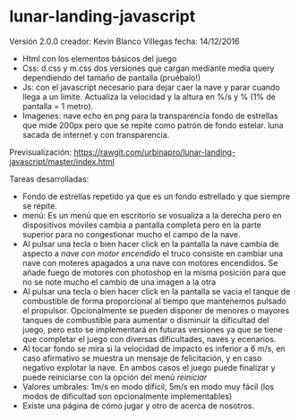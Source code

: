 # lunar-landing-javascript
Versión 2.0.0
creador: Kevin Blanco Villegas
fecha: 14/12/2016

* Html con los elementos básicos del juego
* Css: d.css y m.css dos versiones que cargan mediante media query dependiendo del tamaño de pantalla (pruébalo!)
* Js: con el javascript necesario para dejar caer la nave y parar cuando llega a un límite. Actualiza la velocidad y la altura en %/s y % (1% de pantalla = 1 metro).
* Imagenes: nave echo en png para la transparencia
fondo de estrellas que mide 200px pero que se repite como patrón de fondo estelar.
luna sacada de internet y con transparencia.


Previsualización: https://rawgit.com/urbinapro/lunar-landing-javascript/master/index.html

Tareas desarrolladas:
* Fondo de estrellas repetido ya que es un fondo estrellado y que siempre se repite.
* menú: Es un menú que en escritorio se vosualiza a la derecha pero en dispositivos móviles cambia a pantalla completa pero en la parte superior para no congestionar mucho el campo de la nave.
* Al pulsar una tecla o bien hacer click en la pantalla la nave cambia de aspecto a *nave con motor encendido* el truco consiste en cambiar una nave con moteres apagados a una nave con motores encendidos. Se añade fuego de motores con photoshop en la misma posición para que no se note mucho el cambio de una imagen a la otra
* Al pulsar una tecla o bien hacer click en la pantalla se vacia el tanque de combustible de forma proporcional al tiempo que mantenemos pulsado el propulsor. Opcionalmente se pueden disponer de menores o mayores tanques de combustible para aumentar o disminuir la dificultad del juego, pero esto se implementará en futuras versiones ya que se tiene que completar el juego con diversas dificultades, naves y ecenarios.
* Al tocar fondo se mira si la velocidad de impacto es inferior a 6 m/s, en caso afirmativo se muestra un mensaje de felicitación, y en caso negativo explotar la nave. En ambos casos el juego puede finalizar y puede reiniciarse con la opción del menú *reiniciar*
* Valores umbrales: 1m/s en modo difícil, 5m/s en modo muy fácil (los modos de dificultad son opcionalmente implementables)
* Existe una página de cómo jugar y otro de acerca de nosotros.

